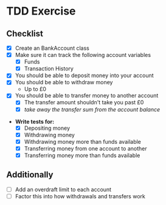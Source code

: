 # TDD Exercise
## Checklist
- [x] Create an BankAccount class 
- [x] Make sure it can track the following account variables 
    - [x] Funds
    - [x] Transaction History
- [x] You should be able to deposit money into your account
- [x] You should be able to withdraw money
    - Up to £0
- [x] You should be able to transfer money to another account
    - [x] The transfer amount shouldn't take you past £0 
    - [x] *take away the transfer sum from the account balance*
- **Write tests for:**
    - [x] Depositing money 
    - [x] Withdrawing money
    - [x] Withdrawing money more than funds available
    - [x] Transferring money from one account to another
    - [x] Transferring money more than funds available

## Additionally
- [ ] Add an overdraft limit to each account
- [ ] Factor this into how withdrawals and transfers work
